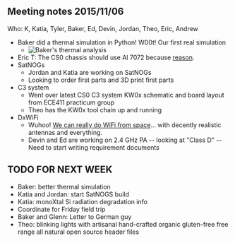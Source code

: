## Meeting notes 2015/11/06

Who: K, Katia, Tyler, Baker, Ed, Devin, Jordan, Theo, Eric, Andrew

- Baker did a thermal simulation in Python! W00t! Our first real simulation
   - ![Baker's thermal analysis](https://github.com/oresat/oresat-design/blob/gh-pages/post_assets/baker-thermal-analysis.png)
- Eric T: The CS0 chassis should use Al 7072 because [reason](http://www.space.com/30446-nasa-hoverboard-technology-cubesats.html).
- SatNOGs
   - Jordan and Katia are working on SatNOGs
   - Looking to order first parts and 3D print first parts
- C3 system
   - Went over latest CS0 C3 system KW0x schematic and board layout from ECE411 practicum group
   - Theo has the KW0x tool chain up and running
- DxWiFi
   - Wuhoo! [We can really do WiFi from space](https://docs.google.com/spreadsheets/d/1QitQvIPwlf3Sn3N1pg1PywyiM__GuMZ6tIb5JUAfHp4/edit?usp=sharing)… with decently realistic antennas and everything.
   - Devin and Ed are working on 2.4 GHz PA -- looking at "Class D" -- Need to start writing requirement documents
   
## TODO FOR NEXT WEEK

- Baker: better thermal simulation
- Katia and Jordan: start SatNOGS build
- Katia: monoXtal Si radiation degradation info
- Coordinate for Friday field trip
- Baker and Glenn: Letter to German guy
- Theo: blinking lights with artisanal hand-crafted organic gluten-free free range all natural open source header files

